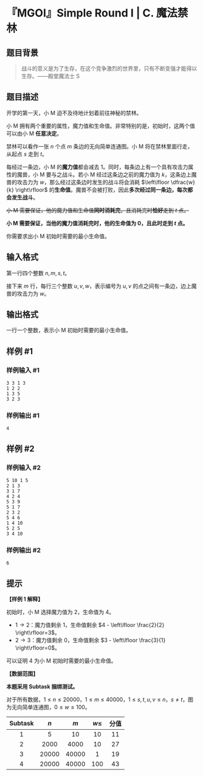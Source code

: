 # 『MGOI』Simple Round I | C. 魔法禁林

## 题目背景

> 战斗的意义是为了生存，在这个竞争激烈的世界里，只有不断变强才能得以生存。——殿堂魔法士 S

## 题目描述

开学的第一天，小 M 迫不及待地计划着前往神秘的禁林。

小 M 拥有两个重要的属性，魔力值和生命值。非常特别的是，初始时，这两个值可以由小 M **任意决定**。

禁林可以看作一张 $n$ 个点 $m$ 条边的无向简单连通图。小 M 将在禁林里面行走，从起点 $s$ 走到 $t$。

每经过一条边，小 M 的**魔力值**都会减去 1。同时，每条边上有一个具有攻击力属性的魔兽，小 M 要与之战斗。若小 M 经过这条边之前的魔力值为 $k$，这条边上魔兽的攻击力为 $w$，那么经过这条边时发生的战斗将会消耗 $\left\lfloor \dfrac{w}{k} \right\rfloor$ 的**生命值**。魔兽不会被打败，因此**多次经过同一条边，每次都会发生战斗**。

~~小 M 需要保证，他的魔力值和生命值**同时消耗完**，且消耗完时**恰好**走到 $t$ 点。~~

**小 M 需要保证，当他的魔力值消耗完时，他的生命值为 0，且此时走到 $t$ 点。**

你需要求出小 M 初始时需要的最小生命值。

## 输入格式

第一行四个整数 $n,m,s,t$。

接下来 $m$ 行，每行三个整数 $u,v,w$，表示编号为 $u
,v$ 的点之间有一条边，边上魔兽的攻击力为 $w$。

## 输出格式

一行一个整数，表示小 M 初始时需要的最小生命值。

## 样例 #1

### 样例输入 #1

```
3 3 1 3
1 2 2
1 3 5
3 2 3
```

### 样例输出 #1

```
4
```

## 样例 #2

### 样例输入 #2

```
5 10 1 5
2 1 3
3 1 7
4 2 4
5 3 9
5 1 7
2 3 2
5 4 6
1 4 10
5 2 5
3 4 10
```

### 样例输出 #2

```
6
```

## 提示

**【样例 1 解释】**

初始时，小 M 选择魔力值为 $2$，生命值为 $4$。

- $1\rightarrow2$：魔力值剩余 $1$，生命值剩余 $4 - \left\lfloor \frac{2}{2} \right\rfloor=3$。
- $2\rightarrow3$：魔力值剩余 $0$，生命值剩余 $3 - \left\lfloor \frac{3}{1} \right\rfloor=0$。

可以证明 $4$ 为小 M 初始时需要的最小生命值。

**【数据范围】** 

**本题采用 Subtask 捆绑测试。**

对于所有数据，$1 \le n \le 20000$，$1 \le m \le 40000$，$1\le s,t,u,v\le n$，$s\ne t$，图为无向简单连通图，$0\le w\le 100$。

| Subtask | $n$ | $m$ | $w\le$ | 分值 |
| :------------: | :----------: | :----------: | :-----------: | :----------------:|
| $1$ | $5$ | $10$ | $10$ | $11$ |
| $2$ | $2000$ | $4000$ | $10$ | $27$ |
| $3$ | $20000$ | $40000$ | $1$ | $19$ |
| $4$ | $20000$ | $40000$ | $100$ | $43$ |